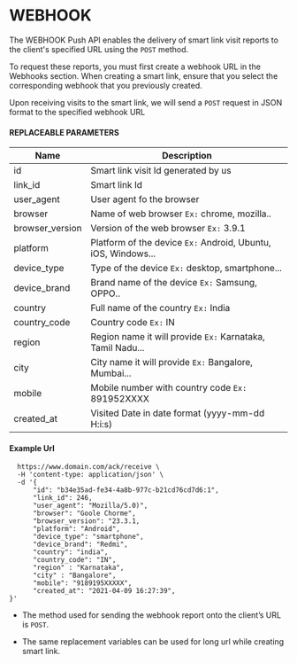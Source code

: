 # WEBHOOK

The WEBHOOK Push API enables the delivery of smart link visit reports to the client's specified URL using the `POST` method.

To request these reports, you must first create a webhook URL in the Webhooks section. When creating a smart link, ensure that you select the corresponding webhook that you previously created.

Upon receiving visits to the smart link, we will send a `POST` request in JSON format to the specified webhook URL

#### REPLACEABLE PARAMETERS

| Name            | Description                                                   |
| --------------- | ------------------------------------------------------------- |
| id              | Smart link visit Id generated by us                           |
| link_id         | Smart link Id                                                 |
| user_agent      | User agent fo the browser                                     |
| browser         | Name of web browser `Ex:` chrome, mozilla..                   |
| browser_version | Version of the web browser `Ex:` 3.9.1                        |
| platform        | Platform of the device `Ex:` Android, Ubuntu, iOS, Windows... |
| device_type     | Type of the device `Ex:` desktop, smartphone...               |
| device_brand    | Brand name of the device `Ex:` Samsung, OPPO..                |
| country         | Full name of the country `Ex:` India                          |
| country_code    | Country code `Ex:` IN                                         |
| region          | Region name it will provide `Ex:` Karnataka, Tamil Nadu...    |
| city            | City name it will provide `Ex:` Bangalore, Mumbai...          |
| mobile          | Mobile number with country code `Ex:` 891952XXXX              |
| created_at      | Visited Date in date format (yyyy-mm-dd H:i:s)                |


#### Example Url

```curl -X POST \ 
  https://www.domain.com/ack/receive \
  -H 'content-type: application/json' \
  -d '{
      "id": "b34e35ad-fe34-4a8b-977c-b21cd76cd7d6:1",
      "link_id": 246,
      "user_agent": "Mozilla/5.0)",
      "browser": "Goole Chorme",
      "browser_version": "23.3.1,
      "platform": "Android",
      "device_type": "smartphone",
      "device_brand": "Redmi",
      "country": "india",
      "country_code": "IN",
      "region" : "Karnataka",
      "city" : "Bangalore",
      "mobile": "9189195XXXXX",
      "created_at": "2021-04-09 16:27:39",
}'
```

- The method used for sending the webhook report onto the client’s URL is `POST`.

- The same replacement variables can be used for long url while creating smart link.
